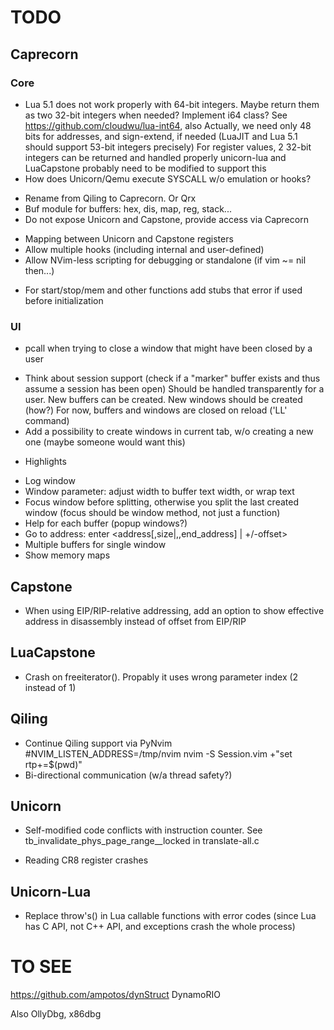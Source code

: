 # TODO

## Caprecorn

### Core

- Lua 5.1 does not work properly with 64-bit integers. Maybe return them as two 32-bit integers when needed? Implement i64 class?
  See https://github.com/cloudwu/lua-int64, also 
  Actually, we need only 48 bits for addresses, and sign-extend, if needed (LuaJIT and Lua 5.1 should support 53-bit integers precisely)
  For register values, 2 32-bit integers can be returned and handled properly
  unicorn-lua and LuaCapstone probably need to be modified to support this
- How does Unicorn/Qemu execute SYSCALL w/o emulation or hooks? 
+ Rename from Qiling to Caprecorn. Or Qrx
+ Buf module for buffers: hex, dis, map, reg, stack...
+ Do not expose Unicorn and Capstone, provide access via Caprecorn
- Mapping between Unicorn and Capstone registers
- Allow multiple hooks (including internal and user-defined)
- Allow NVim-less scripting for debugging or standalone (if vim ~= nil then...)
+ For start/stop/mem and other functions add stubs that error if used before initialization

### UI

+ pcall when trying to close a window that might have been closed by a user
* Think about session support (check if a "marker" buffer exists and thus assume a session has been open)
  Should be handled transparently for a user. New buffers can be created. New windows should be created (how?)
  For now, buffers and windows are closed on reload ('LL' command)
* Add a possibility to create windows in current tab, w/o creating a new one (maybe someone would want this)
+ Highlights
- Log window
- Window parameter: adjust width to buffer text width, or wrap text
- Focus window before splitting, otherwise you split the last created window (focus should be window method, not just a function)
- Help for each buffer (popup windows?)
- Go to address: enter <address[,size|,,end_address] | +/-offset>  
- Multiple buffers for single window
- Show memory maps

## Capstone

- When using EIP/RIP-relative addressing, add an option to show effective address in disassembly instead of offset from EIP/RIP

## LuaCapstone

- Crash on freeiterator(). Propably it uses wrong parameter index (2 instead of 1)

## Qiling

- Continue Qiling support via PyNvim
  #NVIM_LISTEN_ADDRESS=/tmp/nvim nvim -S Session.vim +"set rtp+=$(pwd)"
- Bi-directional communication (w/a thread safety?)

## Unicorn

+ Self-modified code conflicts with instruction counter. See tb_invalidate_phys_page_range__locked in translate-all.c
- Reading CR8 register crashes

## Unicorn-Lua

* Replace throw's() in Lua callable functions with error codes 
  (since Lua has C API, not C++ API, and exceptions crash the whole process)

# TO SEE

https://github.com/ampotos/dynStruct
DynamoRIO

Also OllyDbg, x86dbg 
